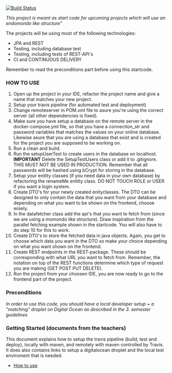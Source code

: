 [![Build Status](https://travis-ci.org/thorchris/ca3_personal_backend.svg?branch=master)](https://travis-ci.org/thorchris/ca3_personal_backend)

*This project is meant as start code for upcoming projects which will use an endomondo like structure"*

The projects will be using most of the following technologies:

- JPA and REST
- Testing, including database test
- Testing, including tests of REST-API's
- CI and CONTINUOUS DELIVERY

Remember to read the preconditions part before using this startcode. 

### HOW TO USE 
1. Open up the project in your IDE, refactor the project name and give a name that matches your new project.
2. Setup your travis pipeline (for automated test and deployment) 
3. Change remoteserver in  POM.xml file to asure you're using the correct server (all other dependencies is fixed). 
4. Make sure you have setup a database on the remote server in the docker-compose.yml file, so that you have a connection_str and password variables that matches the values on your online database. Likewise asure that you are using a database that exist and is created for the project you are supposed to be working on. 
5. Run a clean and build.
6. Run the setupUserTest to create users in the database on localhost.
**IMPORTANT** Delete the SetupTestUsers class or add it to .gitignore. THIS MUST NOT BE USED IN PRODUCTION. Remember that all passwords will be hashed using bCrypt for storing in the database.  
7. Setup your enitity classes (if you need data in your own database) by refactoring the renameMe enitity class. DO NOT TOUCH ROLE or USER if you want a login system. 
8. Create DTO's for your newly created enityclasses. The DTO can be designed to only contain the data that you want from your database and depending on what you want to be shown on the frontend, choose wisely. 
9. In the datafetcher class add the api's that you want to fetch from (since we are using a momondo like structure). Draw inspiration from the parallel fetching example shown in the startcode. You will also have to do step 10 for this to work. 
10. Create DTO's to store the fetched data in java objects. Again, you get to choose which data you want in the DTO so make your choice depending on what you want shown on the frontend. 
11. Create REST endpoints in the REST-package. These should be corresponding with what URL you want to fetch from. Remember, the notation on top of the REST functions determine which type of request you are making (GET POST PUT DELETE). 
12. Run the project from your choosen IDE, you are now ready to go to the frontend part of the project. 


### Preconditions
*In order to use this code, you should have a local developer setup + a "matching" droplet on Digital Ocean as described in the 3. semester guidelines* 
### Getting Started (documents from the teachers) 

This document explains how to setup the travis pipeline (build, test and deploy), locally with maven, and remotely with maven controlled by Travis. It does also contains links to setup a digitalocean droplet and the local test enviroment that is needed. 
 - [How to use](https://docs.google.com/document/d/1K6s6Tt65bzB8bCSE_NUE8alJrLRNTKCwax3GEm4OjOE/edit?usp=sharing)
